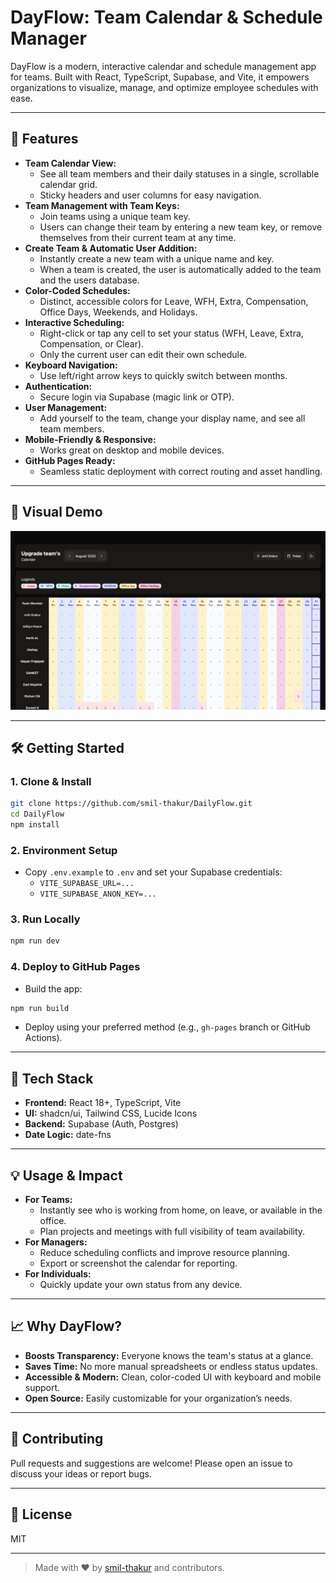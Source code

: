 # DayFlow: Team Calendar & Schedule Manager

DayFlow is a modern, interactive calendar and schedule management app for teams. Built with React, TypeScript, Supabase, and Vite, it empowers organizations to visualize, manage, and optimize employee schedules with ease.

---

## 🚀 Features

- **Team Calendar View:**
  - See all team members and their daily statuses in a single, scrollable calendar grid.
  - Sticky headers and user columns for easy navigation.
- **Team Management with Team Keys:**
  - Join teams using a unique team key.
  - Users can change their team by entering a new team key, or remove themselves from their current team at any time.
- **Create Team & Automatic User Addition:**
  - Instantly create a new team with a unique name and key.
  - When a team is created, the user is automatically added to the team and the users database.
- **Color-Coded Schedules:**
  - Distinct, accessible colors for Leave, WFH, Extra, Compensation, Office Days, Weekends, and Holidays.
- **Interactive Scheduling:**
  - Right-click or tap any cell to set your status (WFH, Leave, Extra, Compensation, or Clear).
  - Only the current user can edit their own schedule.
- **Keyboard Navigation:**
  - Use left/right arrow keys to quickly switch between months.
- **Authentication:**
  - Secure login via Supabase (magic link or OTP).
- **User Management:**
  - Add yourself to the team, change your display name, and see all team members.
- **Mobile-Friendly & Responsive:**
  - Works great on desktop and mobile devices.
- **GitHub Pages Ready:**
  - Seamless static deployment with correct routing and asset handling.

---

## 🌈 Visual Demo

![DayFlow Calendar Screenshot](public/demo.png)

---

## 🛠️ Getting Started

### 1. Clone & Install

```bash
git clone https://github.com/smil-thakur/DailyFlow.git
cd DailyFlow
npm install
```

### 2. Environment Setup

- Copy `.env.example` to `.env` and set your Supabase credentials:
  - `VITE_SUPABASE_URL=...`
  - `VITE_SUPABASE_ANON_KEY=...`

### 3. Run Locally

```bash
npm run dev
```

### 4. Deploy to GitHub Pages

- Build the app:

```bash
npm run build
```

- Deploy using your preferred method (e.g., `gh-pages` branch or GitHub Actions).

---

## 🧩 Tech Stack

- **Frontend:** React 18+, TypeScript, Vite
- **UI:** shadcn/ui, Tailwind CSS, Lucide Icons
- **Backend:** Supabase (Auth, Postgres)
- **Date Logic:** date-fns

---

## 💡 Usage & Impact

- **For Teams:**
  - Instantly see who is working from home, on leave, or available in the office.
  - Plan projects and meetings with full visibility of team availability.
- **For Managers:**
  - Reduce scheduling conflicts and improve resource planning.
  - Export or screenshot the calendar for reporting.
- **For Individuals:**
  - Quickly update your own status from any device.

---

## 📈 Why DayFlow?

- **Boosts Transparency:** Everyone knows the team's status at a glance.
- **Saves Time:** No more manual spreadsheets or endless status updates.
- **Accessible & Modern:** Clean, color-coded UI with keyboard and mobile support.
- **Open Source:** Easily customizable for your organization’s needs.

---

## 🤝 Contributing

Pull requests and suggestions are welcome! Please open an issue to discuss your ideas or report bugs.

---

## 📄 License

MIT

---

> Made with ❤️ by [smil-thakur](https://github.com/smil-thakur) and contributors.
